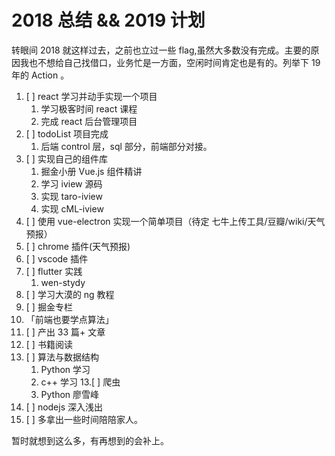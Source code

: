 # 2018 总结 && 2019 计划

转眼间 2018 就这样过去，之前也立过一些 flag,虽然大多数没有完成。主要的原因我也不想给自己找借口，业务忙是一方面，空闲时间肯定也是有的。列举下 19 年的 Action 。

1. [ ] react 学习并动手实现一个项目
   1. 学习极客时间 react 课程
   2. 完成 react 后台管理项目
2. [ ] todoList 项目完成
   1. 后端 control 层，sql 部分，前端部分对接。
3. [ ]  实现自己的组件库
   1. 掘金小册 Vue.js 组件精讲
   2. 学习 iview 源码
   3. 实现 taro-iview
   4. 实现 cML-iview
4. [ ] 使用 vue-electron 实现一个简单项目（待定 七牛上传工具/豆瓣/wiki/天气预报）
5. [ ] chrome 插件(天气预报)
6. [ ] vscode 插件
7. [ ] flutter 实践
   1. wen-stydy
8. [ ] 学习大漠的 ng 教程
9. [ ] 掘金专栏
10. 「前端也要学点算法」
11. [ ] 产出 33 篇+ 文章
12. [ ] 书籍阅读
13. [ ] 算法与数据结构
    1.  Python 学习
    2.  c++ 学习
13.[ ] 爬虫
    1.  Python 廖雪峰
14. [ ] nodejs 深入浅出
15. [ ] 多拿出一些时间陪陪家人。

暂时就想到这么多，有再想到的会补上。
